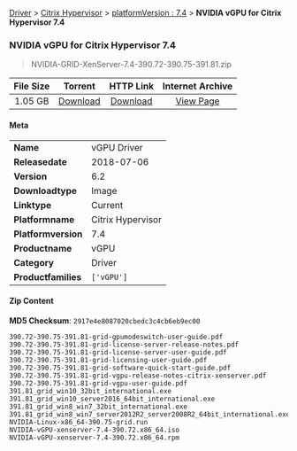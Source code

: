 
[Driver](/README.md)  >  [Citrix Hypervisor](/index/Driver/Citrix_Hypervisor.md)  >  [platformVersion : 7.4](/index/Driver/Citrix_Hypervisor/7.4.md)  >  **NVIDIA vGPU for Citrix Hypervisor 7.4**


###    NVIDIA vGPU for Citrix Hypervisor 7.4

> NVIDIA-GRID-XenServer-7.4-390.72-390.75-391.81.zip   


| **File Size** | **Torrent**  | **HTTP Link** | **Internet Archive** |
|:-------------:|:------------:|:-------------:|:--------------------:|
| 1.05 GB |  [Download](https://archive.org/download/nvgpu_NVIDIA-GRID-XenServer-7.4-390.72-390.75-391.81.zip/nvgpu_NVIDIA-GRID-XenServer-7.4-390.72-390.75-391.81.zip_archive.torrent)       | [Download](https://archive.org/compress/nvgpu_NVIDIA-GRID-XenServer-7.4-390.72-390.75-391.81.zip) | [View Page](https://archive.org/details/nvgpu_NVIDIA-GRID-XenServer-7.4-390.72-390.75-391.81.zip)       |

#### Meta

<table>
<tr><td><strong>Name</strong></td><td>vGPU Driver</td></tr>
<tr><td><strong>Releasedate</strong></td><td>2018-07-06</td></tr>
<tr><td><strong>Version</strong></td><td>6.2</td></tr>
<tr><td><strong>Downloadtype</strong></td><td>Image</td></tr>
<tr><td><strong>Linktype</strong></td><td>Current</td></tr>
<tr><td><strong>Platformname</strong></td><td>Citrix Hypervisor</td></tr>
<tr><td><strong>Platformversion</strong></td><td>7.4</td></tr>
<tr><td><strong>Productname</strong></td><td>vGPU</td></tr>
<tr><td><strong>Category</strong></td><td>Driver</td></tr>
<tr><td><strong>Productfamilies</strong></td><td><code>['vGPU']</code></td></tr>
</table>

#### Zip Content

**MD5 Checksum**: `2917e4e8087020cbedc3c4cb6eb9ec00`

```text
390.72-390.75-391.81-grid-gpumodeswitch-user-guide.pdf
390.72-390.75-391.81-grid-license-server-release-notes.pdf
390.72-390.75-391.81-grid-license-server-user-guide.pdf
390.72-390.75-391.81-grid-licensing-user-guide.pdf
390.72-390.75-391.81-grid-software-quick-start-guide.pdf
390.72-390.75-391.81-grid-vgpu-release-notes-citrix-xenserver.pdf
390.72-390.75-391.81-grid-vgpu-user-guide.pdf
391.81_grid_win10_32bit_international.exe
391.81_grid_win10_server2016_64bit_international.exe
391.81_grid_win8_win7_32bit_international.exe
391.81_grid_win8_win7_server2012R2_server2008R2_64bit_international.exe
NVIDIA-Linux-x86_64-390.75-grid.run
NVIDIA-vGPU-xenserver-7.4-390.72.x86_64.iso
NVIDIA-vGPU-xenserver-7.4-390.72.x86_64.rpm
```